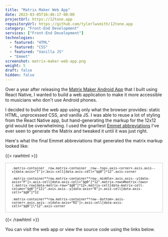 ```yaml
---
title: "Matrix Maker Web App"
date: 2023-03-05T16:46:17-08:00
projectUrl: https://12tone.app
repositoryUrl: https://github.com/tylerlwsmith/12tone.app
category: "Front-End Development"
services: ["Front-End Development"]
technologies:
  - featured: "HTML"
  - featured: "CSS"
  - featured: "Vanilla JS"
  - "Emmet"
screenshot: matrix-maker-web-app.png
weight: 5
draft: false
hidden: false
---
```


Over a year after releasing the [Matrix Maker Android App](/projects/matrix-maker/) that I built using React Native, I wanted to build a web application to make it more accessible to musicians who don't use Android phones.

I decided to build the web app using only what the browser provides: static HTML, unprocessed CSS, and vanilla JS. I was able to reuse a lot of styling from the React Native app, but hand-generating the markup for the 12x12 grid would be overwhelming. I used the gnarliest [Emmet abbreviations](https://docs.emmet.io/abbreviations/syntax/) I've ever seen to generate the Matrix and tweaked it until it was just right.

Here's what the final Emmet abbreviations that generated the matrix markup looked like:

{{< rawhtml >}}

<pre style="white-space: pre-wrap; background: white; padding: 0 20px; border: 1px solid #ccc; font-size: 12px;">
<code>
.matrix-container__row.matrix-container__row--top>.axis-corner+.axis.axis--x[data-axis="I"]>.axis-cell[data-axis-cell="$@0"]*12^.axis-corner

.matrix-container**row.matrix-container**row--middle>.axis.axis--y[data-axis="P"]>.axis-cell[data-axis-cell="$@0"]*12^.matrix-rows#matrix-rows>(.matrix-row[data-matrix-row="$@0"]*12>.matrix-cell[data-matrix-cell-column="$@0"]*12)^.axis.axis--y[data-axis="R"]>.axis-cell[data-axis-cell="$@0"]*12

.matrix-container**row.matrix-container**row--bottom>.axis-corner+.axis.axis--x[data-axis="RI"]>.axis-cell[data-axis-cell="$@0"]\*12^.axis-corner
</code>
</pre>

{{< /rawhtml >}}

You can visit the web app or view the source code using the links below.
